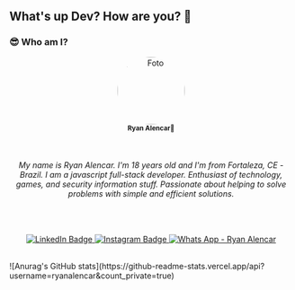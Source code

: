 ## What's up Dev? How are you? 👋

### 😎 Who am I?

<p align="center">
    <img 
        style="border-radius: 50%;" 
        src="https://avatars.githubusercontent.com/u/31630354?s=400&u=2c702d715553d4d0f471064b1511fc9324417273&v=4" 
        width="120px;" 
        alt="Foto">
    <br/>
    <sub><b>Ryan Alencar🖖</b></sub>
</p>
</br>
<h6 align="center">
    My name is Ryan Alencar. I'm 18 years old and I'm from Fortaleza, CE - Brazil. I am a javascript full-stack developer. Enthusiast of technology, games, and security information stuff. Passionate about helping to solve problems with simple and efficient solutions.
</h6>

<br/>
<p align="center">
<a href="https://www.linkedin.com/in/ryan-a-a3559a12b/">
  <img alt="LinkedIn Badge" src="https://img.shields.io/badge/-LinkedIn-blue?&logo=Linkedin&logoColor=fefefe"/>
</a>
<a href="https://www.instagram.com/ryanalencar_1701">
  <img alt="Instagram Badge" src="https://img.shields.io/badge/-Instagram-8134af?&logoColor=fefefe&logo=instagram"/>
</a> 
<a href="https://api.whatsapp.com/send?phone=5585997178366&text=Ol%C3%A1,%20vim%20pelo%20seu%20perfil%20do%20gitHub.">
  <img alt="Whats App - Ryan Alencar" src="https://img.shields.io/badge/-Ryan%20Alencar-%2325D366?&logo=whatsapp&logoColor=white"/>
</a>
</p>

<br/>
![Anurag's GitHub stats](https://github-readme-stats.vercel.app/api?username=ryanalencar&count_private=true)
